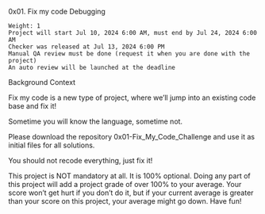  0x01. Fix my code
Debugging

    Weight: 1
    Project will start Jul 10, 2024 6:00 AM, must end by Jul 24, 2024 6:00 AM
    Checker was released at Jul 13, 2024 6:00 PM
    Manual QA review must be done (request it when you are done with the project)
    An auto review will be launched at the deadline

Background Context

Fix my code is a new type of project, where we’ll jump into an existing code base and fix it!

Sometime you will know the language, sometime not.

Please download the repository 0x01-Fix_My_Code_Challenge and use it as initial files for all solutions.

You should not recode everything, just fix it!

This project is NOT mandatory at all. It is 100% optional. Doing any part of this project will add a project grade of over 100% to your average. Your score won’t get hurt if you don’t do it, but if your current average is greater than your score on this project, your average might go down. Have fun!
